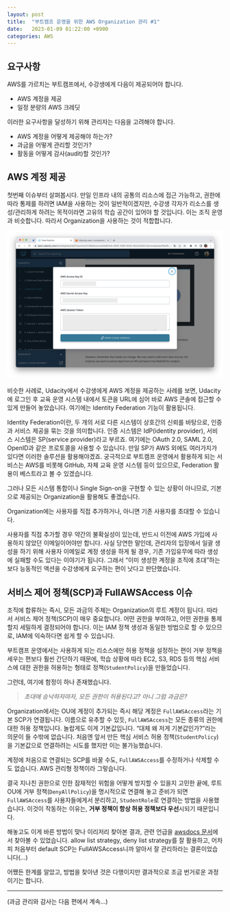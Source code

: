```yaml
---
layout: post
title:  "부트캠프 운영을 위한 AWS Organization 관리 #1"
date:   2023-01-09 01:22:00 +0900
categories: AWS
---
```


## 요구사항

AWS를 가르치는 부트캠프에서, 수강생에게 다음이 제공되어야 합니다.

- AWS 계정을 제공
- 일정 분량의 AWS 크레딧

이러한 요구사항을 달성하기 위해 관리자는 다음을 고려해야 합니다.

- AWS 계정을 어떻게 제공해야 하는가?
- 과금을 어떻게 관리할 것인가?
- 활동을 어떻게 감사(audit)할 것인가?

## AWS 계정 제공

첫번째 이슈부터 살펴봅시다. 만일 인프라 내의 공통의 리소스에 접근 가능하고, 권한에 따라 통제를 하려면 IAM을 사용하는 것이 일반적이겠지만, 수강생 각자가 리소스를 생성/관리하게 하려는 목적이라면 고유의 학습 공간이 있어야 할 것입니다. 이는 조직 운영과 비슷합니다. 따라서 Organization을 사용하는 것이 적합합니다.

![](/assets/images/2023-01-19-aws-organization-udacity.png)

비슷한 사례로, Udacity에서 수강생에게 AWS 계정을 제공하는 사례를 보면, Udacity에 로그인 후 교육 운영 시스템 내에서 토큰을 URL에 심어 바로 AWS 콘솔에 접근할 수 있게 만들어 놓았습니다. 여기에는 Identity Federation 기능이 활용됩니다.

Identity Federation이란, 두 개의 서로 다른 시스템이 상호간의 신뢰를 바탕으로, 인증과 서비스 제공을 묶는 것을 의미합니다. 인증 시스템은 IdP(identity provider), 서비스 시스템은 SP(service provider)라고 부르죠. 여기에는 OAuth 2.0, SAML 2.0, OpenID과 같은 프로토콜을 사용할 수 있습니다. 만일 SP가 AWS 외에도 여러가지가 있다면 이러한 솔루션을 활용해야겠죠. 궁극적으로 부트캠프 운영에서 활용하게 되는 서비스는 AWS를 비롯해 GitHub, 자체 교육 운영 시스템 등이 있으므로, Federation 활용이 베스트라고 볼 수 있겠습니다. 

그러나 모든 시스템 통합이나 Single Sign-on을 구현할 수 있는 상황이 아니므로, 기본으로 제공되는 Organization을 활용해도 좋겠습니다.

Organization에는 사용자를 직접 추가하거나, 아니면 기존 사용자를 초대할 수 있습니다.

사용자를 직접 추가할 경우 약간의 불확실성이 있는데, 반드시 이전에 AWS 가입에 사용하지 않았던 이메일이어야만 합니다. 사실 당연한 말인데, 관리자의 입장에서 일괄 생성을 하기 위해 사용자 이메일로 계정 생성을 하게 될 경우, 기존 가입유무에 따라 생성에 실패할 수도 있다는 이야기가 됩니다. 그래서 “이미 생성한 계정을 조직에 초대”하는 보다 능동적인 액션을 수강생에게 요구하는 편이 낫다고 판단했습니다. 

## 서비스 제어 정책(SCP)과 FullAWSAccess 이슈

조직에 합류하는 즉시, 모든 과금의 주체는 Organization의 루트 계정이 됩니다. 따라서 서비스 제어 정책(SCP)이 매우 중요합니다. 어떤 권한을 부여하고, 어떤 권한을 통제할지 세밀하게 결정되어야 합니다. 이는 IAM 정책 생성과 동일한 방법으로 할 수 있으므로, IAM에 익숙하다면 쉽게 할 수 있습니다. 

부트캠프 운영에서는 사용하게 되는 리소스에만 허용 정책을 설정하는 편이 거부 정책을 세우는 편보다 훨씬 간단하기 때문에, 학습 상황에 따라 EC2, S3, RDS 등의 핵심 서비스에 대한 권한을 허용하는 형태로 정책(`StudentPolicy`)을 만들었습니다.

그런데, 여기에 함정이 하나 존재했습니다.

> *초대에 승낙하자마자, 모든 권한이 허용된다고? 아니 그럼 과금은?*


Organization에서는 OU에 계정이 추가되는 즉시 해당 계정은 `FullAWSAccess`라는 기본 SCP가 연결됩니다. 이름으로 유추할 수 있듯, `FullAWSAccess`는 모든 종류의 권한에 대한 허용 정책입니다. 놀랍게도 이게 기본값입니다. “대체 왜 저게 기본값인가?”라는 의문이 들 수밖에 없습니다. 처음엔 앞서 만든 핵심 서비스 허용 정책(`StudentPolicy`)을 기본값으로 연결하려는 시도를 했지만 이는 불가능했습니다.

계정에 처음으로 연결되는 SCP를 바꿀 수도, `FullAWSAccess`를 수정하거나 삭제할 수도 없습니다. AWS 관리형 정책이라 그렇습니다.

결국 지나친 권한으로 인한 잠재적인 위험을 어떻게 방지할 수 있을지 고민한 끝에, 루트 OU에 거부 정책(`DenyAllPolicy`)을 명시적으로 연결해 놓고 준비가 되면 `FullAWSAccess`를 사용자들에게서 분리하고, `StudentRole`로 연결하는 방법을 사용했습니다. 이것이 작동하는 이유는, **거부 정책이 항상 허용 정책보다 우선**시되기 때문입니다.

해놓고도 이게 바른 방법이 맞나 이리저리 찾아본 결과, 관련 언급을 [awsdocs 문서](https://github.com/awsdocs/aws-organizations-docs/blob/main/doc_source/orgs_manage_policies_inheritance_auth.md)에서 찾아볼 수 있었습니다. allow list strategy, deny list strategy를 잘 활용하고, 어차피 처음부터 default SCP는 FullAWSAccess니까 알아서 잘 관리하라는 결론이었습니다(…)

어쨌든 한계를 알았고, 방법을 찾아낸 것은 다행이지만 결과적으로 조금 번거로운 과정이기는 합니다.

---

(과금 관리와 감사는 다음 편에서 계속…)
